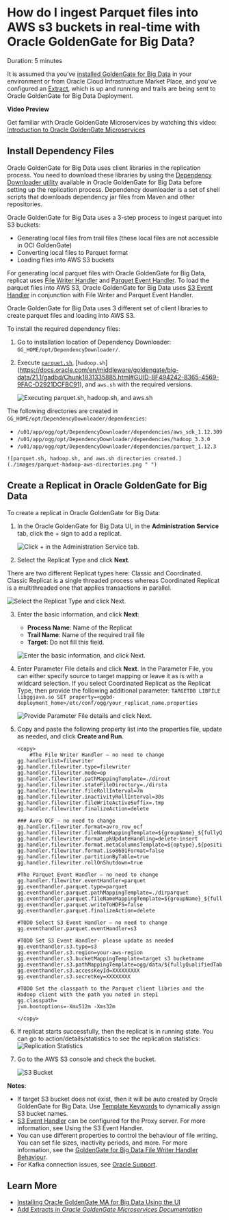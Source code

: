 # How do I ingest Parquet files into AWS s3 buckets in real-time with Oracle GoldenGate for Big Data?
Duration: 5 minutes

It is assumed tha you’ve [installed GoldenGate for Big Data](https://docs.oracle.com/en/middleware/goldengate/big-data/21.1/gadbd/installing-oracle-goldengate-microservices-big-data.html#GUID-3145D2E1-C257-4C5D-A472-0EFAB31B6237) in your environment or from Oracle Cloud Infrastructure Market Place, and you've configured an [Extract](https://docs.oracle.com/en/middleware/goldengate/core/21.3/coredoc/extract-add-extract.html), which is up and running and trails are being sent to Oracle GoldenGate for Big Data Deployment. 

**Video Preview**

Get familiar with Oracle GoldenGate Microservices by watching this video: [Introduction to Oracle GoldenGate Microservices](youtube:aekcNiAYC7k)

## Install Dependency Files 

Oracle GoldenGate for Big Data uses client libraries in the replication process. You need to download these libraries by using the [Dependency Downloader utility](https://doc.oracle.com/en/middleware/goldengate/big-data/21.1/gadbd/dependency-downloader.html#GUID-6252EAFA-D76A-4A83-BB16-41BCCCC46194) available in Oracle GoldenGate for Big Data before setting up the replication process. Dependency downloader is a set of shell scripts that downloads dependency jar files from Maven and other repositories. 

Oracle GoldenGate for Big Data uses a 3-step process to ingest parquet into S3 buckets:
* Generating local files from trail files (these local files are not accessible in OCI GoldenGate)
* Converting local files to Parquet format
* Loading files into AWS S3 buckets

For generating local parquet files with Oracle GoldenGate for Big Data, replicat uses [File Writer Handler](https://docs.oracle.com/en/middleware/goldengate/big-data/21.1/gadbd/using-file-writer-handler.html#GUID-437D8DCD-62A2-416F-BAA3-E1826280DF51) and [Parquet Event Handler](https://docs.oracle.com/en/middleware/goldengate/big-data/21.1/gadbd/using-parquet-event-handler.html#GUID-5BE451BB-196E-4A9D-9F70-C0432851A322). To load the parquet files into AWS S3, Oracle GoldenGate for Big Data uses [S3 Event Handler](https://docs.oracle.com/en/middleware/goldengate/big-data/21.1/gadbd/using-s3-event-handler.html#GUID-9CEECD8E-9FBE-4E6C-B676-250406ECC811) in conjunction with File Writer and Parquet Event Handler.

Oracle GoldenGate for Big Data uses 3 different set of client libraries to create parquet files and loading into AWS S3. 

To install the required dependency files:
1. Go to installation location of Dependency Downloader: ```GG_HOME/opt/DependencyDownloader/```. 
2. Execute [```parquet.sh```](https://docs.oracle.com/en/middleware/goldengate/big-data/21.1/gadbd/using-parquet-event-handler.html#GUID-5BE451BB-196E-4A9D-9F70-C0432851A322), [```hadoop.sh```] (https://docs.oracle.com/en/middleware/goldengate/big-data/21.1/gadbd/Chunk1831335885.html#GUID-8F494242-8365-4569-9FAC-D2921DCFBC91), and ```aws.sh``` with the required versions. 

    ![Executing parquet.sh, hadoop.sh, and aws.sh](./images/parquet-hadoop-aws-execute.png " ")

The following directories are created in ```GG_HOME/opt/DependencyDownloader/dependencies```:

   * ```/u01/app/ogg/opt/DependencyDownloader/dependencies/aws_sdk_1.12.309```
   * ```/u01/app/ogg/opt/DependencyDownloader/dependencies/hadoop_3.3.0```
   * ```/u01/app/ogg/opt/DependencyDownloader/dependencies/parquet_1.12.3```

    ![parquet.sh, hadoop.sh, and aws.sh directories created.](./images/parquet-hadoop-aws-directories.png " ")

## Create a Replicat in Oracle GoldenGate for Big Data
To create a replicat in Oracle GoldenGate for Big Data:

1. In the Oracle GoldenGate for Big Data UI, in the **Administration Service** tab, click the + sign to add a replicat. 
    
    ![Click + in the Administration Service tab.](./images/common-admin-service-plus.png " ")

2. Select the Replicat Type and click **Next**.

There are two different Replicat types here: Classic and Coordinated. Classic Replicat is a single threaded process whereas Coordinated Replicat is a multithreaded one that applies transactions in parallel. 

![Select the Replicat Type and click Next.](./images/common-select-replicat-type.png " ")

3. Enter the basic information, and click **Next**:

    * **Process Name**: Name of the Replicat
    * **Trail Name**: Name of the required trail file
    * **Target**: Do not fill this field. 

    ![Enter the basic information, and click Next.](./images/common-basic-info-without-target.png " ")
    
4. Enter Parameter File details and click **Next**. In the Parameter File, you can either specify source to target mapping or leave it as is with a wildcard selection. If you select Coordinated Replicat as the Replicat Type, then provide the following additional parameter: ```TARGETDB LIBFILE libggjava.so SET property=<ggbd-deployment_home>/etc/conf/ogg/your_replicat_name.properties```

    ![Provide Parameter File details and click Next.](./images/common-parameter-files.png " ")

5. Copy and paste the following property list into the properties file, update as needed, and click **Create and Run**.

    ```  
    <copy>
        #The File Writer Handler – no need to change
    gg.handlerlist=filewriter
    gg.handler.filewriter.type=filewriter
    gg.handler.filewriter.mode=op
    gg.handler.filewriter.pathMappingTemplate=./dirout
    gg.handler.filewriter.stateFileDirectory=./dirsta
    gg.handler.filewriter.fileRollInterval=7m
    gg.handler.filewriter.inactivityRollInterval=30s
    gg.handler.filewriter.fileWriteActiveSuffix=.tmp
    gg.handler.filewriter.finalizeAction=delete

    ### Avro OCF – no need to change
    gg.handler.filewriter.format=avro_row_ocf
    gg.handler.filewriter.fileNameMappingTemplate=${groupName}_${fullyQualifiedTableName}_${currentTimestamp}.avro
    gg.handler.filewriter.format.pkUpdateHandling=delete-insert
    gg.handler.filewriter.format.metaColumnsTemplate=${optype},${position}
    gg.handler.filewriter.format.iso8601Format=false
    gg.handler.filewriter.partitionByTable=true
    gg.handler.filewriter.rollOnShutdown=true

    #The Parquet Event Handler – no need to change
    gg.handler.filewriter.eventHandler=parquet
    gg.eventhandler.parquet.type=parquet
    gg.eventhandler.parquet.pathMappingTemplate=./dirparquet
    gg.eventhandler.parquet.fileNameMappingTemplate=${groupName}_${fullyQualifiedTableName}_${currentTimestamp}.parquet
    gg.eventhandler.parquet.writeToHDFS=false
    gg.eventhandler.parquet.finalizeAction=delete

    #TODO Select S3 Event Handler – no need to change
    gg.eventhandler.parquet.eventHandler=s3

    #TODO Set S3 Event Handler- please update as needed
    gg.eventhandler.s3.type=s3
    gg.eventhandler.s3.region=your-aws-region
    gg.eventhandler.s3.bucketMappingTemplate=target s3 bucketname
    gg.eventhandler.s3.pathMappingTemplate=ogg/data/${fullyQualifiedTableName}
    gg.eventhandler.s3.accessKeyId=XXXXXXXXX
    gg.eventhandler.s3.secretKey=XXXXXXXX

    #TODO Set the classpath to the Parquet client libries and the Hadoop client with the path you noted in step1
    gg.classpath=
    jvm.bootoptions=-Xmx512m -Xms32m

    </copy>
    ```   
6. If replicat starts successfully, then the replicat is in running state. You can go to action/details/statistics to see the replication statistics: 
    ![Replication Statistics](./images/common-replication-status.png " ")

7. Go to the AWS S3 console and check the bucket. 

    ![S3 Bucket](./images/common-sbucket.png " ")
    
**Notes**:

* If target S3 bucket does not exist, then it will be auto created by Oracle GoldenGate for Big Data. Use [Template Keywords](https://docs.oracle.com/en/middleware/goldengate/big-data/21.1/gadbd/template-keywords.html#GUID-742BA6BE-D446-4E21-8E38-7105AC9F5E5E) to dynamically assign S3 bucket names.
* [S3 Event Handler](https://docs.oracle.com/en/middleware/goldengate/big-data/21.1/gadbd/using-s3-event-handler.html#GUID-9CEECD8E-9FBE-4E6C-B676-250406ECC811) can be configured for the Proxy server. For more information, see Using the S3 Event Handler.
* You can use different properties to control the behaviour of file writing. You can set file sizes, inactivity periods, and more. For more information, see the [GoldenGate for Big Data File Writer Handler Behaviour](https://blogs.oracle.com/dataintegration/post/goldengate-for-big-data-file-writer-handler-behaviour).
* For Kafka connection issues, see [Oracle Support](https://support.oracle.com/knowledge/Middleware/2644967_1.html). 


## Learn More

* [Installing Oracle GoldenGate MA for Big Data Using the UI](https://docs.oracle.com/en/middleware/goldengate/big-data/21.1/gadbd/installing-oracle-goldengate-microservices-big-data.html#GUID-3145D2E1-C257-4C5D-A472-0EFAB31B6237)
* [Add Extracts in *Oracle GoldenGate Microservices Documentation*](https://docs.oracle.com/en/middleware/goldengate/core/21.3/coredoc/extract-add-extract.html)
